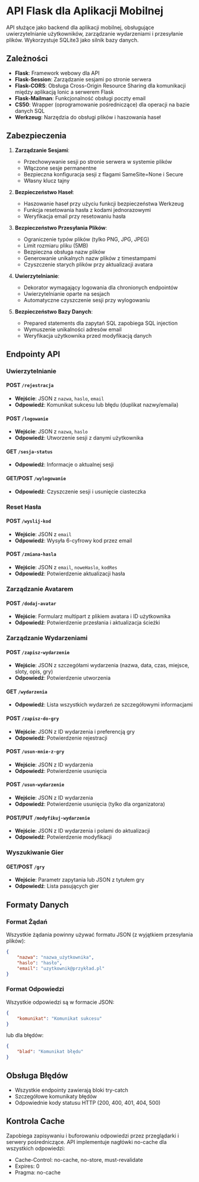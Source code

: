 # API Flask dla Aplikacji Mobilnej

API służące jako backend dla aplikacji mobilnej, obsługujące uwierzytelnianie użytkowników, zarządzanie wydarzeniami i przesyłanie plików. Wykorzystuje SQLite3 jako silnik bazy danych.

## Zależności

- **Flask**: Framework webowy dla API
- **Flask-Session**: Zarządzanie sesjami po stronie serwera
- **Flask-CORS**: Obsługa Cross-Origin Resource Sharing dla komunikacji między aplikacją Ionic a serwerem Flask
- **Flask-Mailman**: Funkcjonalność obsługi poczty email
- **CS50**: Wrapper (oprogramowanie pośredniczące) dla operacji na bazie danych SQL
- **Werkzeug**: Narzędzia do obsługi plików i haszowania haseł

## Zabezpieczenia

1. **Zarządzanie Sesjami**:
   - Przechowywanie sesji po stronie serwera w systemie plików
   - Włączone sesje permanentne
   - Bezpieczna konfiguracja sesji z flagami SameSite=None i Secure
   - Własny klucz tajny

2. **Bezpieczeństwo Haseł**:
   - Haszowanie haseł przy użyciu funkcji bezpieczeństwa Werkzeug
   - Funkcja resetowania hasła z kodami jednorazowymi
   - Weryfikacja email przy resetowaniu hasła

3. **Bezpieczeństwo Przesyłania Plików**:
   - Ograniczenie typów plików (tylko PNG, JPG, JPEG)
   - Limit rozmiaru pliku (5MB)
   - Bezpieczna obsługa nazw plików
   - Generowanie unikalnych nazw plików z timestampami
   - Czyszczenie starych plików przy aktualizacji avatara

4. **Uwierzytelnianie**:
   - Dekorator wymagający logowania dla chronionych endpointów
   - Uwierzytelnianie oparte na sesjach
   - Automatyczne czyszczenie sesji przy wylogowaniu

5. **Bezpieczeństwo Bazy Danych**:
   - Prepared statements dla zapytań SQL zapobiega SQL injection
   - Wymuszenie unikalności adresów email
   - Weryfikacja użytkownika przed modyfikacją danych

## Endpointy API

### Uwierzytelnianie

#### POST `/rejestracja`
- **Wejście**: JSON z `nazwa`, `haslo`, `email`
- **Odpowiedź**: Komunikat sukcesu lub błędu (duplikat nazwy/emaila)

#### POST `/logowanie`
- **Wejście**: JSON z `nazwa`, `haslo`
- **Odpowiedź**: Utworzenie sesji z danymi użytkownika

#### GET `/sesja-status`
- **Odpowiedź**: Informacje o aktualnej sesji

#### GET/POST `/wylogowanie`
- **Odpowiedź**: Czyszczenie sesji i usunięcie ciasteczka

### Reset Hasła

#### POST `/wyslij-kod`
- **Wejście**: JSON z `email`
- **Odpowiedź**: Wysyła 6-cyfrowy kod przez email

#### POST `/zmiana-hasla`
- **Wejście**: JSON z `email`, `noweHaslo`, `kodRes`
- **Odpowiedź**: Potwierdzenie aktualizacji hasła

### Zarządzanie Avatarem

#### POST `/dodaj-avatar`
- **Wejście**: Formularz multipart z plikiem avatara i ID użytkownika
- **Odpowiedź**: Potwierdzenie przesłania i aktualizacja ścieżki

### Zarządzanie Wydarzeniami

#### POST `/zapisz-wydarzenie`
- **Wejście**: JSON z szczegółami wydarzenia (nazwa, data, czas, miejsce, sloty, opis, gry)
- **Odpowiedź**: Potwierdzenie utworzenia

#### GET `/wydarzenia`
- **Odpowiedź**: Lista wszystkich wydarzeń ze szczegółowymi informacjami

#### POST `/zapisz-do-gry`
- **Wejście**: JSON z ID wydarzenia i preferencją gry
- **Odpowiedź**: Potwierdzenie rejestracji

#### POST `/usun-mnie-z-gry`
- **Wejście**: JSON z ID wydarzenia
- **Odpowiedź**: Potwierdzenie usunięcia

#### POST `/usun-wydarzenie`
- **Wejście**: JSON z ID wydarzenia
- **Odpowiedź**: Potwierdzenie usunięcia (tylko dla organizatora)

#### POST/PUT `/modyfikuj-wydarzenie`
- **Wejście**: JSON z ID wydarzenia i polami do aktualizacji
- **Odpowiedź**: Potwierdzenie modyfikacji

### Wyszukiwanie Gier

#### GET/POST `/gry`
- **Wejście**: Parametr zapytania lub JSON z tytułem gry
- **Odpowiedź**: Lista pasujących gier

## Formaty Danych

### Format Żądań
Wszystkie żądania powinny używać formatu JSON (z wyjątkiem przesyłania plików):
```json
{
    "nazwa": "nazwa_użytkownika",
    "haslo": "hasło",
    "email": "uzytkownik@przykład.pl"
}
```

### Format Odpowiedzi
Wszystkie odpowiedzi są w formacie JSON:
```json
{
    "komunikat": "Komunikat sukcesu"
}
```
lub dla błędów:
```json
{
    "blad": "Komunikat błędu"
}
```

## Obsługa Błędów
- Wszystkie endpointy zawierają bloki try-catch
- Szczegółowe komunikaty błędów
- Odpowiednie kody statusu HTTP (200, 400, 401, 404, 500)

## Kontrola Cache
Zapobiega zapisywaniu i buforowaniu odpowiedzi przez przeglądarki i serwery pośredniczące.
API implementuje nagłówki no-cache dla wszystkich odpowiedzi:
- Cache-Control: no-cache, no-store, must-revalidate
- Expires: 0
- Pragma: no-cache
